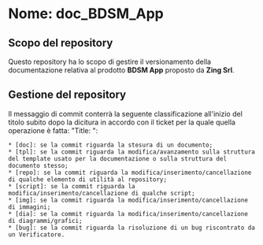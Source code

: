 Nome: doc_BDSM_App
========

Scopo del repository
--------
Questo repository ha lo scopo di gestire il versionamento della documentazione relativa al prodotto **BDSM App** proposto da **Zing Srl**.

Gestione del repository
--------
Il messaggio di commit conterrà la seguente classificazione all'inizio del titolo subito dopo la dicitura in accordo con il ticket per la quale quella operazione è fatta: "Title: ":


	* [doc]: se la commit riguarda la stesura di un documento;
	* [tpl]: se la commit riguarda la modifica/avanzamento sulla struttura del template usato per la documentazione o sulla struttura del documento stesso;
	* [repo]: se la commit riguarda la modifica/inserimento/cancellazione di qualche elemento di utilità al repository;
	* [script]: se la commit riguarda la modifica/inserimento/cancellazione di qualche script;
	* [img]: se la commit riguarda la modifica/inserimento/cancellazione di immagini;
	* [dia]: se la commit riguarda la modifica/inserimento/cancellazione di diagrammi/grafici;
	* [bug]: se la commit riguarda la risoluzione di un bug riscontrato da un Verificatore.
